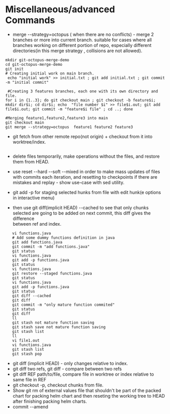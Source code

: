 # Miscellaneous/advanced Commands

 - merge --strategy=octopus ( when there are no conflicts) - merge 2 branches or more into current branch. suitable for cases where all branches working on different portion of repo, especially different directories(in this merge strategy , collisions are not allowed).
```shell
mkdir git-octopus-merge-demo
cd git-octopus-merge-demo
git init
# Creating initial work on main branch.
 echo "initial work" >> initial.txt ; git add initial.txt ; git commit -m "initial commit"
 
 #Creating 3 features branches, each one with its own directory and file.
for i in {1..3}; do git checkout main ; git checkout -b feature$i; mkdir dir$i; cd dir$i; echo  "file number $i" >> file$i.out; git add file$i.out; git commit -m "feature$i file" ; cd ..; done

#Merging feature1,feature2,feature3 into main
git checkout main
git merge --strategy=octopus  feature1 feature2 feature3

```
 - git fetch from other remote repo(not origin) + checkout from it into worktree/index.
```
```
 - delete files temporarily, make operations without the files, and restore them from HEAD.
 - use reset --hard --soft --mixed in order to make mass updates of files with commits each iteration,  and resetting to checkpoints if there are mistakes and replay - show use-case with sed utility.
 
 - git add -p for staging selected hunks from file with edit hunk(e options in interactive menu)
 - then use git diff(implicit HEAD) --cached to see that only chunks selected are going to be added on next commit, this diff gives the difference  
   between ref and index.
```shell
   vi functions.java
   # Add some dummy functions definition in java
   git add functions.java
   git commit -m "add functions.java"
   git status
   vi functions.java
   git add -p functions.java
   git status
   vi functions.java
   git restore --staged functions.java
   git status
   vi functions.java
   git add -p functions.java
   git status
   git diff --cached
   git diff
   git commit -m "only mature function commited"
   git status
   git diff
   ll
   git stash not mature function saving
   git stash save not mature function saving
   git stash list
   ll
   vi file1.out
   vi functions.java
   git stash list
   git stash pop

```
 - git diff (implicit HEAD) - only changes relative to index.
 - git diff two refs, git diff - compare between two refs
 - git diff REF path/to/file, compare file in worktree or index relative to same file in REF
 - git checkout -p, checkout chunks from file. 
 - Show git rm of external values file that shouldn't be part of the packed chart for packing helm chart and then reseting the working tree to HEAD after finishing packing helm charts.
 - commit --amend
